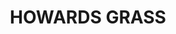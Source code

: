 ---
lastmod: '2025-04-06T06:05:20+00:00'
latitude: -28.79348867
layout: suburb
longitude: 153.3015018
postcode: '2480'
state: NSW
title: HOWARDS GRASS
url: /nsw/howards-grass/
---